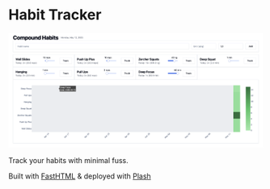 # Habit Tracker


![Dashboard](dashboard.png)

Track your habits with minimal fuss.

Built with [FastHTML](https://docs.fastht.ml/) & deployed with [Plash](https://github.com/AnswerDotAI/plash_cli)


